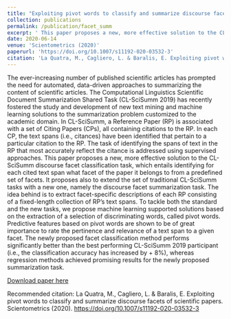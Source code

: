 ```yaml
---
title: "Exploiting pivot words to classify and summarize discourse facets of scientific papers"
collection: publications
permalink: /publication/facet_summ
excerpt: ' This paper proposes a new, more effective solution to the CL-SciSumm discourse facet classification task, which entails identifying for each cited text span what facet of the paper it belongs to from a predefined set of facets.'
date: 2020-06-14
venue: 'Scientometrics (2020)'
paperurl: 'https://doi.org/10.1007/s11192-020-03532-3'
citation: 'La Quatra, M., Cagliero, L. & Baralis, E. Exploiting pivot words to classify and summarize discourse facets of scientific papers. Scientometrics (2020). https://doi.org/10.1007/s11192-020-03532-3'
---
```

The ever-increasing number of published scientific articles has prompted the need for automated, data-driven approaches to summarizing the content of scientific articles. The Computational Linguistics Scientific Document Summarization Shared Task (CL-SciSumm 2019) has recently fostered the study and development of new text mining and machine learning solutions to the summarization problem customized to the academic domain. In CL-SciSumm, a Reference Paper (RP) is associated with a set of Citing Papers (CPs), all containing citations to the RP. In each CP, the text spans (i.e., citances) have been identified that pertain to a particular citation to the RP. The task of identifying the spans of text in the RP that most accurately reflect the citance is addressed using supervised approaches. This paper proposes a new, more effective solution to the CL-SciSumm discourse facet classification task, which entails identifying for each cited text span what facet of the paper it belongs to from a predefined set of facets. It proposes also to extend the set of traditional CL-SciSumm tasks with a new one, namely the discourse facet summarization task. The idea behind is to extract facet-specific descriptions of each RP consisting of a fixed-length collection of RP’s text spans. To tackle both the standard and the new tasks, we propose machine learning supported solutions based on the extraction of a selection of discriminating words, called pivot words. Predictive features based on pivot words are shown to be of great importance to rate the pertinence and relevance of a text span to a given facet. The newly proposed facet classification method performs significantly better than the best performing CL-SciSumm 2019 participant (i.e., the classification accuracy has increased by + 8%), whereas regression methods achieved promising results for the newly proposed summarization task.

[Download paper here](https://doi.org/10.1007/s11192-020-03532-3)

Recommended citation: La Quatra, M., Cagliero, L. & Baralis, E. Exploiting pivot words to classify and summarize discourse facets of scientific papers. Scientometrics (2020). https://doi.org/10.1007/s11192-020-03532-3
